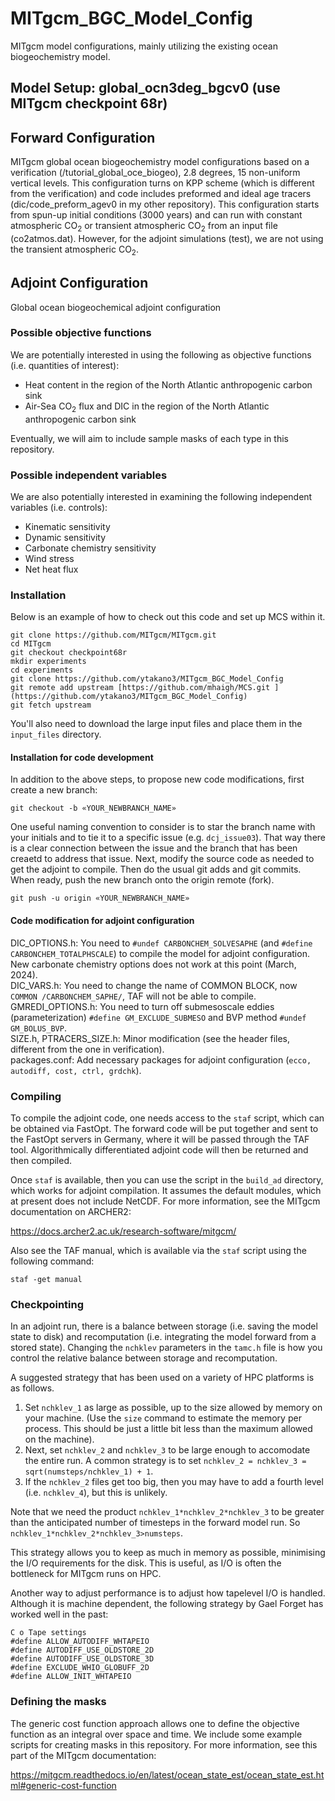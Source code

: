 # MITgcm_BGC_Model_Config
MITgcm model configurations, mainly utilizing the existing ocean biogeochemistry model.

## Model Setup: global_ocn3deg_bgcv0 (use MITgcm checkpoint 68r)
## Forward Configuration
MITgcm global ocean biogeochemistry model configurations based on a verification (/tutorial_global_oce_biogeo),
2.8 degrees, 15 non-uniform vertical levels. This configuration turns on KPP scheme (which is different from
the verification) and code includes preformed and ideal age tracers (dic/code_preform_agev0 in my other repository).
This configuration starts from spun-up initial conditions (3000 years) and can run with constant atmospheric CO<sub>2</sub>
or transient atmospheric CO<sub>2</sub> from an input file (co2atmos.dat). However, for the adjoint simulations (test),
we are not using the transient atmospheric CO<sub>2</sub>.

## Adjoint Configuration
Global ocean biogeochemical adjoint configuration

### Possible objective functions

We are potentially interested in using the following as objective functions (i.e. quantities of interest):

- Heat content in the region of the North Atlantic anthropogenic carbon sink
- Air-Sea CO<sub>2</sub> flux and DIC in the region of the North Atlantic anthropogenic carbon sink

Eventually, we will aim to include sample masks of each type in this repository. 

### Possible independent variables

We are also potentially interested in examining the following independent variables (i.e. controls):

- Kinematic sensitivity
- Dynamic sensitivity
- Carbonate chemistry sensitivity 
- Wind stress
- Net heat flux

### Installation 
Below is an example of how to check out this code and set up MCS within it. 
```
git clone https://github.com/MITgcm/MITgcm.git
cd MITgcm
git checkout checkpoint68r
mkdir experiments
cd experiments
git clone https://github.com/ytakano3/MITgcm_BGC_Model_Config
git remote add upstream [https://github.com/mhaigh/MCS.git ](https://github.com/ytakano3/MITgcm_BGC_Model_Config)
git fetch upstream
```
You'll also need to download the large input files and place them in the `input_files` directory. 

#### Installation for code development
In addition to the above steps, to propose new code modifications, first create a new branch:
```
git checkout -b «YOUR_NEWBRANCH_NAME»
```
One useful naming convention to consider is to star the branch name with your initials and to tie it to a specific issue (e.g. `dcj_issue03`). That way there is a clear connection between the issue and the branch that has been creaetd to address that issue. Next, modify the source code as needed to get the adjoint to compile. Then do the usual git adds and git commits. When ready, push the new branch onto the origin remote (fork).
```
git push -u origin «YOUR_NEWBRANCH_NAME»
```
#### Code modification for adjoint configuration
DIC_OPTIONS.h: You need to `#undef CARBONCHEM_SOLVESAPHE` (and `#define CARBONCHEM_TOTALPHSCALE`) to compile the model for adjoint configuration. New carbonate chemistry options does not work at this point (March, 2024).  
DIC_VARS.h: You need to change the name of COMMON BLOCK, now `COMMON /CARBONCHEM_SAPHE/`, TAF will not be able to compile.  
GMREDI_OPTIONS.h: You need to turn off submesoscale eddies (parameterization) `#define GM_EXCLUDE_SUBMESO` and BVP method `#undef GM_BOLUS_BVP`.  
SIZE.h, PTRACERS_SIZE.h: Minor modification (see the header files, different from the one in verification).  
packages.conf: Add necessary packages for adjoint configuration (`ecco, autodiff, cost, ctrl, grdchk`).  

### Compiling
To compile the adjoint code, one needs access to the `staf` script, which can be obtained via FastOpt. The forward code will be put together and sent to the FastOpt servers in Germany, where it will be passed through the TAF tool. Algorithmically differentiated adjoint code will then be returned and then compiled.

Once `staf` is available, then you can use the script in the `build_ad` directory, which works for adjoint compilation. It assumes the default modules, which at present does not include NetCDF. For more information, see the MITgcm documentation on ARCHER2:

https://docs.archer2.ac.uk/research-software/mitgcm/

Also see the TAF manual, which is available via the `staf` script using the following command:
```
staf -get manual
```

### Checkpointing

In an adjoint run, there is a balance between storage (i.e. saving the model state to disk) and recomputation (i.e. integrating the model forward from a stored state). Changing the `nchklev` parameters in the `tamc.h` file is how you control the relative balance between storage and recomputation. 

A suggested strategy that has been used on a variety of HPC platforms is as follows. 

1. Set `nchklev_1` as large as possible, up to the size allowed by memory on your machine. (Use the `size` command to estimate the memory per process. This should be just a little bit less than the maximum allowed on the machine).
2. Next, set `nchklev_2` and `nchklev_3` to be large enough to accomodate the entire run. A common strategy is to set `nchklev_2 = nchklev_3 = sqrt(numsteps/nchklev_1) + 1`. 
3. If the `nchklev_2` files get too big, then you may have to add a fourth level (i.e. `nchklev_4`), but this is unlikely.

Note that we need the product `nchklev_1*nchklev_2*nchklev_3` to be greater than the anticipated number of timesteps in the forward model run. So `nchklev_1*nchklev_2*nchklev_3>numsteps`.

This strategy allows you to keep as much in memory as possible, minimising the I/O requirements for the disk. This is useful, as I/O is often the bottleneck for MITgcm runs on HPC. 

Another way to adjust performance is to adjust how tapelevel I/O is handled. Although it is machine dependent, the following strategy by Gael Forget has worked well in the past:
```
C o Tape settings
#define ALLOW_AUTODIFF_WHTAPEIO
#define AUTODIFF_USE_OLDSTORE_2D
#define AUTODIFF_USE_OLDSTORE_3D
#define EXCLUDE_WHIO_GLOBUFF_2D
#define ALLOW_INIT_WHTAPEIO
```

### Defining the masks 
The generic cost function approach allows one to define the objective function as an integral over space and time. We include some example scripts for creating masks in this repository. For more information, see this part of the MITgcm documentation:

https://mitgcm.readthedocs.io/en/latest/ocean_state_est/ocean_state_est.html#generic-cost-function

